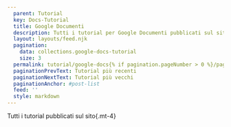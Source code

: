 ```yaml
---
  parent: Tutorial
  key: Docs-Tutorial
  title: Google Documenti
  description: Tutti i tutorial per Google Documenti pubblicati sul sito
  layout: layouts/feed.njk
  pagination:
    data: collections.google-docs-tutorial
    size: 3
  permalink: tutorial/google-docs{% if pagination.pageNumber > 0 %}/page/{{ pagination.pageNumber }}{% endif %}/
  paginationPrevText: Tutorial più recenti
  paginationNextText: Tutorial più vecchi
  paginationAnchor: #post-list
  feed: ''
  style: markdown
---
```


Tutti i tutorial pubblicati sul sito{.mt-4}

<div id="post-list" class="heading">
</div>
